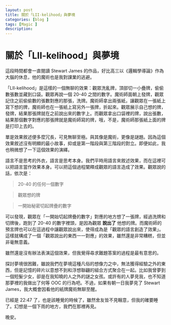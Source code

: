 ```yaml
---
layout: post
title: 關於「LII-kelihood」與夢境
categories: [blog ]
tags: [Magic ]
description:
---
```


# 關於「LII-kelihood」與夢境

這段時間都會一直閱讀 Stewart James 的作品，好比高三以《邏輯學導論》作為大腦的休息，他的魔術也是我對課業的逃避。

「LII-kelihood」是這樣的一個無聊的效果：觀眾洗亂牌，頂部切一小疊牌，偷偷數張數並藏到口袋。觀眾再說一個 20-40 之間的數字。魔術師面朝上發牌，觀眾記住之前偷偷數的張數對應的那張，洗牌。魔術師拿出兩張紙，讓觀眾在一張紙上寫下想的牌，魔術師也在一張紙上寫另外一張牌，折起來。觀眾展示自己想的牌，發牌，結果那張牌就在之前說出來的數字上。而觀眾拿出口袋裡的牌，說出張數，結果那個數字對應的那張牌就是魔術師寫的牌，哦，不是，魔術師那張紙上面的牌是打印上去的。

單是效果敘述便多麼冗長，可見無聊至極。與其像是魔術，更像是謎題。因為這個效果敘述沒有明顯的最小故事，抑或是第一階段與第三階段的對立。即便如此，我也稍微想了一下這個效果的演繹。

語言不是思考的外衣，語言是思考本身。我們平時用語言來敘述效果，而在這裡可以把語言當作效果本身。可以把這個過程闡釋成觀眾的語言造成了效果。觀眾說的話，依次是：

> 20-40 的任何一個數字

> 觀眾想的牌

> 一開始秘密切起牌疊的數字

可以發現，觀眾在「一開始切起牌疊的數字」對應的地方想了一張牌，經過洗牌和切牌後，跑到了 20-40 的數字裡頭，是因為觀眾 **說出了** 他想的牌。而魔術師的預言牌也可以在這過程中讓觀眾說出來，使得成為是「觀眾的語言創造了效果」。這樣就構成了一個「觀眾說出的東西一一對應」的效果，雖然還是非常糟糕，但並非毫無意義。

雖然還是沒有辦法表演這個效果，但我覺得尋求難題答案的過程是最有意思的。

探討夢境很困難，雖說我們在夢境這種凡俗的想像力之中，無法獲得經驗之外的東西，但是記憶的碎片以意想不到和浮想聯翩的組合方式聚合在一起。比如我曾夢到一個短髮少女，卻是在我知曉的人之外的謎之女孩。或許有的人夢見我，也不知道那夢裡的我做出了何等 OOC 的行為吧。不過，如果有朝一日我夢見了 Stewart James，我大概會因看他的紙牌魔術無聊至醒。

已經是 22:47 了，也是該睡覺的時候了，雖然舍友皆不見睏意，但我的確要睡了。幻想是一個下雨的地方，我們在那裡再見。

晚安。
